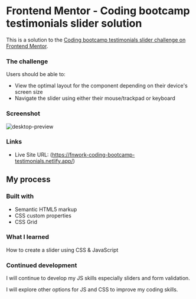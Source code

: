 # Frontend Mentor - Coding bootcamp testimonials slider solution

This is a solution to the [Coding bootcamp testimonials slider challenge on Frontend Mentor](https://www.frontendmentor.io/challenges/coding-bootcamp-testimonials-slider-4FNyLA8JL). 


### The challenge

Users should be able to:

- View the optimal layout for the component depending on their device's screen size
- Navigate the slider using either their mouse/trackpad or keyboard

### Screenshot

![desktop-preview](https://github.com/fnwork/coding-bootcamp/assets/114169523/8ce954d9-4e4f-46f0-805d-4b72f910fb35)


### Links
- Live Site URL: (https://fnwork-coding-bootcamp-testimonials.netlify.app/)

## My process

### Built with

- Semantic HTML5 markup
- CSS custom properties
- CSS Grid

### What I learned

How to create a slider using CSS & JavaScript

### Continued development

I will continue to develop my JS skills especially sliders and form validation.

I will explore other options for JS and CSS to improve my coding skills.



